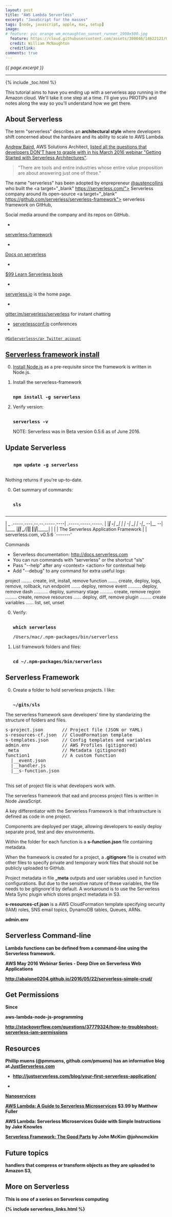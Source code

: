 ```yaml
---
layout: post
title: "AWS Lambda Serverless"
excerpt: "JavaScript for the masses"
tags: [node, javascript, apple, mac, setup]
image:
# feature: pic orange wm_mcnaughton_sunset_runner_1900x500.jpg
  feature: https://cloud.githubusercontent.com/assets/300046/14622121/097d7550-0585-11e6-9543-27d45c2487c2.jpg
  credit: William McNaughton
  creditlink: 
comments: true
---
```

<i>{{ page.excerpt }}</i>
<hr />

{% include _toc.html %}

This tutorial aims to have you ending up with a serverless app running in the Amazon cloud.
We'll take it one step at a time.
I'll give you PROTIPs and notes along the way so you'll understand how we get there.

## About Serverless #

The term "serverless" describes an <strong>architectural style</strong> 
where developers shift concerned about the hardware and its ability to scale to AWS Lambda.

<a target="_blank" href="https://www.linkedin.com/in/andrew-baird-2bb7324a">
Andrew Baird</a>, AWS Solutions Architect, 
<a target="_blank" href="https://www.youtube.com/watch?v=O2GQRC0sVA8&t=5m22s">
listed all the questions that developers DON'T have to graple with
in his March 2016 webinar "Getting Started with Serverless Architectures"</a>.

> "There are tools and entire industries whose entire value proposition are about answering just one of these."

The name "serverless" has been adopted by enprepreneur 
<a target="_blank" href="https://twitter.com/austencollins">
@austencollins</a>
who built the 
<a target="_blank" https://serverless.com/">
Serverless company</a>
around its open-source
<a target="_blank" https://github.com/serverless/serverless-framework">
serverless framework on GitHub</a>,

Social media around the company and its repos on GitHub.

   * <a target="_blank" href="https://github.com/serverless/serverless">
   serverless-framework</a>
   * <a target="_blank" href="http://docs.serverless.com/v0.5.0/docs">
   Docs on serverless</a>
   * <a target="_blank" href="https://gumroad.com/l/learn-serverless-book">
   $99 Learn Serverless book</a>

   * <a target="_blank" href="https://www.serverless.io/">
   serverless.io</a> is the home page.
   * <a target="_blank" href="https://gitter.im/serverless/serverless">
   gitter.im/serverless/serverless</a> for instant chatting
   * <a target="_blank" href="http://serverlessconf.io/">serverlessconf.io</a> conferences
   * <a target="_blank" href="https://twitter.com/search?q=goserverless&src=typd">
    @GoServerless</a> Twitter account


## Serverless framework install #

0. [Install Node.js](/node-osx-install/)
   as a pre-requisite since the framework is written in Node.js.

0. Install the serverless-framework 

   <pre><strong>
   npm install -g serverless
   </strong></pre>

0. Verify version:

   <pre><strong>
   serverless -v
   </strong></pre>

   NOTE: Serverless was in Beta version 0.5.6 as of June 2016.

<a id="UpdateFramework"></a>

## Update Serverless #

   <pre><strong>
   npm update -g serverless
   </strong></pre>

   Nothing returns if you're up-to-date.

0. Get summary of commands:

   <pre><strong>
   sls
   </strong></pre>

   <pre>
 _______                             __
|   _   .-----.----.--.--.-----.----|  .-----.-----.-----.
|   |___|  -__|   _|  |  |  -__|   _|  |  -__|__ --|__ --|
|____   |_____|__|  \___/|_____|__| |__|_____|_____|_____|
|   |   |             The Serverless Application Framework
|       |                           serverless.com, v0.5.6
`-------'

Commands
* Serverless documentation: http://docs.serverless.com
* You can run commands with "serverless" or the shortcut "sls"
* Pass "--help" after any &LT;context> &LT;action> for contextual help
* Add "--debug" to any command for extra useful logs

project ........ create, init, install, remove
function ....... create, deploy, logs, remove, rollback, run
endpoint ....... deploy, remove
event .......... deploy, remove
dash ........... deploy, summary
stage .......... create, remove
region ......... create, remove
resources ...... deploy, diff, remove
plugin ......... create
variables ...... list, set, unset
   </pre>


0. Verify:

   <pre><strong>
   which serverless
   </strong></pre>

   <pre>
   /Users/mac/.npm-packages/bin/serverless
   </pre>

0. List framework folders and files:

   <pre><strong>
   cd ~/.npm-packages/bin/serverless
   </strong></pre>




<a name="FrameworkStructure"></a>

## Serverless Framework #

0. Create a folder to hold serverless projects. I like:

   <pre><strong>
   ~/gits/sls
   </strong></pre>

The serverless framework save developers' time by standarizing the structure of folders and files.

   <pre>
s-project.json       // Project file (JSON or YAML)
s-resources-cf.json  // CloudFormation template
s-templates.json     // Config templates and variables
admin.env            // AWS Profiles (gitignored)
_meta                // Metadata (gitignored)
function1            // A custom function
  |__event.json
  |__handler.js
  |__s-function.json
   </pre>

This set of project file is what developers work with.

The serverless framework that ead and process project files
is written in Node JavaScript.

A key differentiator with the Serverless Framework is that infrastructure is defined as code in one project. 

Components are deployed per stage, allowing developers to easily deploy separate prod, test and dev environments.

Within the folder for each function is a <strong>s-function.json</strong> file containing metadata.

When the framework is created for a project, a <strong>.gitignore</strong> file is created with other files
to specify private and temporary work files that should not be publicly uploaded to GitHub.

Project metadata in file 
<strong>_meta</strong> outputs and user variables used in function configurations. 
But due to the sensitive nature of these variables, the file needs to be gitignore'd by default.
A workaround is to use the 
Serverless Meta Sync plugin 
which stores project metadata in S3. 

<strong>s-resources-cf.json</strong> is a AWS CloudFormation template 
specifying security (IAM) roles, SNS email topics, DynamoDB tables, Queues, ARNs.

<strong>admin.env<strong>



## Serverless Command-line #

Lambda functions can be defined from a command-line using the Serverless framework.

AWS May 2016 Webinar Series - Deep Dive on Serverless Web Applications
   <amp-youtube data-videoid="fXZzVzptkeo" layout="responsive" width="480" height="270"></amp-youtube>

http://abalone0204.github.io/2016/05/22/serverless-simple-crud/


<a id="IAM"></a>

## Get Permissions #

Since 

aws-lambda-node-js-programming


http://stackoverflow.com/questions/37779324/how-to-troubleshoot-serverless-iam-permissions

## Resources #

Phillip muens (@pmmuens, github.com/pmuens)
has an informative blog at
<a target="_blank" href="http://justserverless.com/blog/">
JustServerless.com</a>

   * http://justserverless.com/blog/your-first-serverless-application/

   * <a target="_blank" href="http://justserverless.com/blog/nanoservices-microservices-monolith-serverless-architectures-by-example/">
   Nanoservices</a>

<a target="_blank" href="https://www.amazon.com/AWS-Lambda-Guide-Serverless-Microservices-ebook/dp/B016JOMAEE/">
AWS Lambda: A Guide to Serverless Microservices</a>
$3.99 by Matthew Fuller

AWS Lambda: Serverless Microservices Guide with Simple Instructions
by Jake Knowles


<a target="_blank" href="https://medium.com/@johncmckim/serverless-framework-the-good-parts-9d84e5a02467#.yxruhhlna">
Serverless Framework: The Good Parts</a>
by John McKim 
@johncmckim  

## Future topics #

handlers that compress or transform objects as they are uploaded to Amazon S3, 


## More on Serverless #

This is one of a series on Serverless computing

{% include serverless_links.html %}
